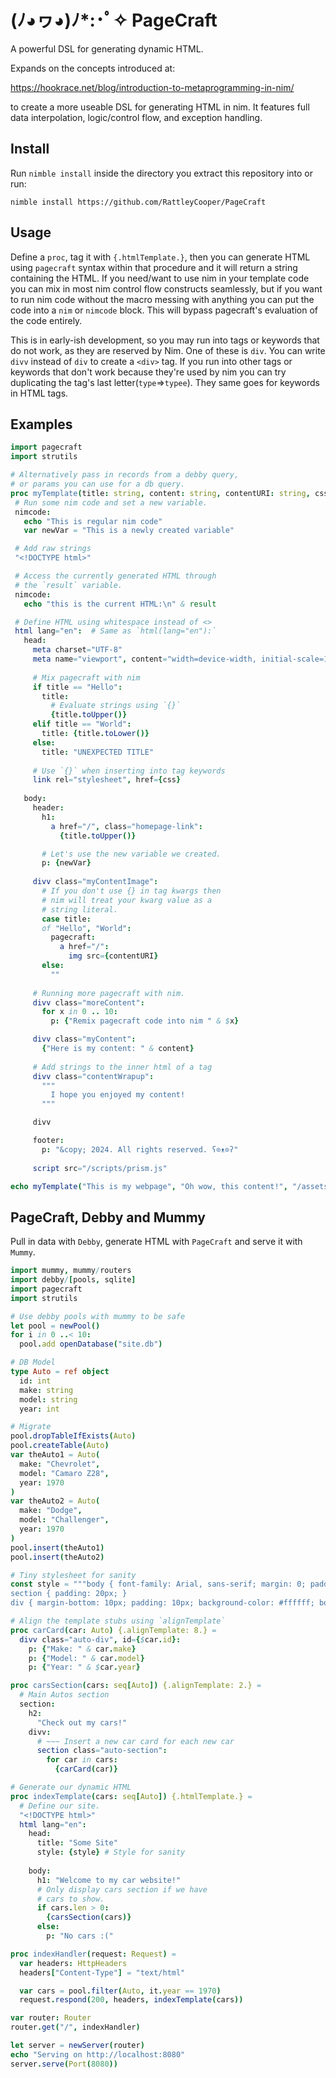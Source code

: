 # (ﾉ◕ヮ◕)ﾉ*:･ﾟ✧ PageCraft

 A powerful DSL for generating dynamic HTML. 
 
 Expands on the concepts introduced at:

 https://hookrace.net/blog/introduction-to-metaprogramming-in-nim/

 to create a more useable DSL for generating HTML in nim. It features full data interpolation, logic/control flow, and exception handling.

 ## Install

 Run `nimble install` inside the directory you extract this repository into or run:

 `nimble install https://github.com/RattleyCooper/PageCraft`

 ## Usage

 Define a `proc`, tag it with `{.htmlTemplate.}`, then you can generate HTML using `pagecraft` syntax within that procedure and it will return a string containing the HTML. If you need/want to use nim in your template code you can mix in most nim control flow constructs seamlessly, but if you want to run nim code without the macro messing with anything you can put the code into a `nim` or `nimcode` block. This will bypass pagecraft's evaluation of the code entirely.
 
 This is in early-ish development, so you may run into tags or keywords that do not work, as they are reserved by Nim. One of these is `div`. You can write `divv` instead of `div` to create a `<div>` tag. If you run into other tags or keywords that don't work because they're used by nim you can try duplicating the tag's last letter(`type`=>`typee`). They same goes for keywords in HTML tags.


## Examples

 ```nim
import pagecraft
import strutils

# Alternatively pass in records from a debby query,
# or params you can use for a db query.
proc myTemplate(title: string, content: string, contentURI: string, css: string) {.htmlTemplate.} =
  # Run some nim code and set a new variable.
  nimcode:
    echo "This is regular nim code"
    var newVar = "This is a newly created variable"

  # Add raw strings
  "<!DOCTYPE html>"

  # Access the currently generated HTML through
  # the `result` variable.
  nimcode:
    echo "this is the current HTML:\n" & result

  # Define HTML using whitespace instead of <>
  html lang="en":  # Same as `html(lang="en"):`
    head:
      meta charset="UTF-8"
      meta name="viewport", content="width=device-width, initial-scale=1.0"
      
      # Mix pagecraft with nim
      if title == "Hello":
        title: 
          # Evaluate strings using `{}`
          {title.toUpper()}
      elif title == "World":
        title: {title.toLower()}
      else:
        title: "UNEXPECTED TITLE"
      
      # Use `{}` when inserting into tag keywords
      link rel="stylesheet", href={css}
    
    body:
      header:
        h1: 
          a href="/", class="homepage-link":
            {title.toUpper()}

        # Let's use the new variable we created.
        p: {newVar}
      
      divv class="myContentImage":
        # If you don't use {} in tag kwargs then 
        # nim will treat your kwarg value as a 
        # string literal.
        case title:
        of "Hello", "World":
          pagecraft:
            a href="/":
              img src={contentURI}
        else:
          ""
      
      # Running more pagecraft with nim. 
      divv class="moreContent":
        for x in 0 .. 10:
          p: {"Remix pagecraft code into nim " & $x}

      divv class="myContent": 
        {"Here is my content: " & content}
      
      # Add strings to the inner html of a tag
      divv class="contentWrapup":
        """
          I hope you enjoyed my content!
        """

      divv

      footer:
        p: "&copy; 2024. All rights reserved. ʕ⊙ᴥ⊙ʔ"
      
      script src="/scripts/prism.js"

echo myTemplate("This is my webpage", "Oh wow, this content!", "/assets/contentImg.png", "/scripts/prism.css")
 ```

## PageCraft, Debby and Mummy

Pull in data with `Debby`, generate HTML with `PageCraft` and serve it with `Mummy`.

```nim
import mummy, mummy/routers
import debby/[pools, sqlite]
import pagecraft
import strutils

# Use debby pools with mummy to be safe
let pool = newPool()
for i in 0 ..< 10:
  pool.add openDatabase("site.db")

# DB Model
type Auto = ref object
  id: int
  make: string
  model: string
  year: int

# Migrate
pool.dropTableIfExists(Auto)
pool.createTable(Auto)
var theAuto1 = Auto(
  make: "Chevrolet",
  model: "Camaro Z28",
  year: 1970
)
var theAuto2 = Auto(
  make: "Dodge",
  model: "Challenger",
  year: 1970
)
pool.insert(theAuto1)
pool.insert(theAuto2)

# Tiny stylesheet for sanity
const style = """body { font-family: Arial, sans-serif; margin: 0; padding: 0; background-color: #f4f4f4; }
section { padding: 20px; }
div { margin-bottom: 10px; padding: 10px; background-color: #ffffff; border: 1px solid #dddddd; border-radius: 4px; }"""

# Align the template stubs using `alignTemplate`
proc carCard(car: Auto) {.alignTemplate: 8.} =
  divv class="auto-div", id={$car.id}:
    p: {"Make: " & car.make}
    p: {"Model: " & car.model}
    p: {"Year: " & $car.year}

proc carsSection(cars: seq[Auto]) {.alignTemplate: 2.} =
  # Main Autos section
  section:
    h2: 
      "Check out my cars!"
    divv:
      # ~~~ Insert a new car card for each new car
      section class="auto-section":
        for car in cars:
          {carCard(car)}

# Generate our dynamic HTML
proc indexTemplate(cars: seq[Auto]) {.htmlTemplate.} =
  # Define our site.
  "<!DOCTYPE html>"
  html lang="en":
    head:
      title: "Some Site"
      style: {style} # Style for sanity
      
    body:
      h1: "Welcome to my car website!"
      # Only display cars section if we have
      # cars to show.
      if cars.len > 0:
        {carsSection(cars)}
      else:
        p: "No cars :("

proc indexHandler(request: Request) =
  var headers: HttpHeaders
  headers["Content-Type"] = "text/html"

  var cars = pool.filter(Auto, it.year == 1970)
  request.respond(200, headers, indexTemplate(cars))

var router: Router
router.get("/", indexHandler)

let server = newServer(router)
echo "Serving on http://localhost:8080"
server.serve(Port(8080))
```
